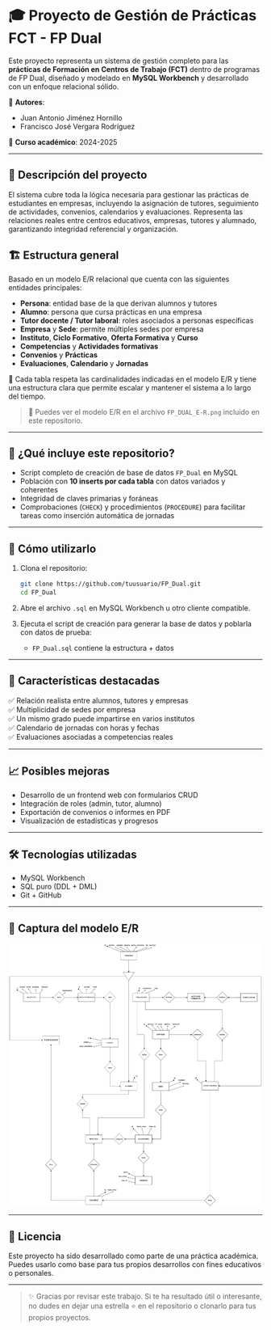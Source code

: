 
# 🎓 Proyecto de Gestión de Prácticas FCT - FP Dual

Este proyecto representa un sistema de gestión completo para las **prácticas de Formación en Centros de Trabajo (FCT)** dentro de programas de FP Dual, diseñado y modelado en **MySQL Workbench** y desarrollado con un enfoque relacional sólido.

📌 **Autores**:  
- Juan Antonio Jiménez Hornillo  
- Francisco José Vergara Rodríguez  

📅 **Curso académico**: 2024-2025

---

## 🧠 Descripción del proyecto

El sistema cubre toda la lógica necesaria para gestionar las prácticas de estudiantes en empresas, incluyendo la asignación de tutores, seguimiento de actividades, convenios, calendarios y evaluaciones. Representa las relaciones reales entre centros educativos, empresas, tutores y alumnado, garantizando integridad referencial y organización.

## 🏗️ Estructura general

Basado en un modelo E/R relacional que cuenta con las siguientes entidades principales:

- **Persona**: entidad base de la que derivan alumnos y tutores
- **Alumno**: persona que cursa prácticas en una empresa
- **Tutor docente / Tutor laboral**: roles asociados a personas específicas
- **Empresa** y **Sede**: permite múltiples sedes por empresa
- **Instituto**, **Ciclo Formativo**, **Oferta Formativa** y **Curso**
- **Competencias** y **Actividades formativas**
- **Convenios** y **Prácticas**
- **Evaluaciones**, **Calendario** y **Jornadas**

🧩 Cada tabla respeta las cardinalidades indicadas en el modelo E/R y tiene una estructura clara que permite escalar y mantener el sistema a lo largo del tiempo.

> 📎 Puedes ver el modelo E/R en el archivo `FP_DUAL_E-R.png` incluido en este repositorio.

---

## 💾 ¿Qué incluye este repositorio?

- Script completo de creación de base de datos `FP_Dual` en MySQL
- Población con **10 inserts por cada tabla** con datos variados y coherentes
- Integridad de claves primarias y foráneas
- Comprobaciones (`CHECK`) y procedimientos (`PROCEDURE`) para facilitar tareas como inserción automática de jornadas

---

## 🚀 Cómo utilizarlo

1. Clona el repositorio:
   ```bash
   git clone https://github.com/tuusuario/FP_Dual.git
   cd FP_Dual
   ```

2. Abre el archivo `.sql` en MySQL Workbench u otro cliente compatible.

3. Ejecuta el script de creación para generar la base de datos y poblarla con datos de prueba:
   - `FP_Dual.sql` contiene la estructura + datos

---

## 🧠 Características destacadas

✅ Relación realista entre alumnos, tutores y empresas  
✅ Multiplicidad de sedes por empresa  
✅ Un mismo grado puede impartirse en varios institutos  
✅ Calendario de jornadas con horas y fechas  
✅ Evaluaciones asociadas a competencias reales

---

## 📈 Posibles mejoras

- Desarrollo de un frontend web con formularios CRUD
- Integración de roles (admin, tutor, alumno)
- Exportación de convenios o informes en PDF
- Visualización de estadísticas y progresos

---

## 🛠️ Tecnologías utilizadas

- MySQL Workbench
- SQL puro (DDL + DML)
- Git + GitHub

---

## 📸 Captura del modelo E/R

![Modelo E/R del proyecto](FP_DUAL_E-R.png)

---

## 📃 Licencia

Este proyecto ha sido desarrollado como parte de una práctica académica. Puedes usarlo como base para tus propios desarrollos con fines educativos o personales.

---

> ✨ Gracias por revisar este trabajo. Si te ha resultado útil o interesante, no dudes en dejar una estrella ⭐ en el repositorio o clonarlo para tus propios proyectos.
